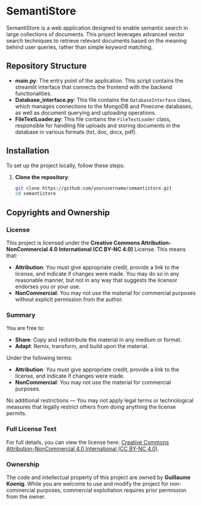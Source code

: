 # SemantiStore

SemantiStore is a web application designed to enable semantic search in large collections of documents. This project leverages advanced vector search techniques to retrieve relevant documents based on the meaning behind user queries, rather than simple keyword matching.

## Repository Structure

- **main.py**: The entry point of the application. This script contains the streamlit interface that connects the frontend with the backend functionalities.
- **Database_interface.py**: This file contains the `DatabaseInterface` class, which manages connections to the MongoDB and Pinecone databases, as well as document querying and uploading operations.
- **FileTextLoader.py**: This file contains the `FileTextLoader` class, responsible for handling file uploads and storing documents in the database in various formats (txt, doc, docx, pdf).

## Installation

To set up the project locally, follow these steps:

1. **Clone the repository**:
   ```bash
   git clone https://github.com/yourusername/semantistore.git
   cd semantistore

## Copyrights and Ownership

### License

This project is licensed under the **Creative Commons Attribution-NonCommercial 4.0 International (CC BY-NC 4.0)** License. This means that:

- **Attribution**: You must give appropriate credit, provide a link to the license, and indicate if changes were made. You may do so in any reasonable manner, but not in any way that suggests the licensor endorses you or your use.
- **NonCommercial**: You may not use the material for commercial purposes without explicit permission from the author.

### Summary

You are free to:

- **Share**: Copy and redistribute the material in any medium or format.
- **Adapt**: Remix, transform, and build upon the material.

Under the following terms:

- **Attribution**: You must give appropriate credit, provide a link to the license, and indicate if changes were made.
- **NonCommercial**: You may not use the material for commercial purposes.

No additional restrictions — You may not apply legal terms or technological measures that legally restrict others from doing anything the license permits.

### Full License Text

For full details, you can view the license here: [Creative Commons Attribution-NonCommercial 4.0 International (CC BY-NC 4.0)](https://creativecommons.org/licenses/by-nc/4.0/).

### Ownership

The code and intellectual property of this project are owned by **Guillaume Koenig**. While you are welcome to use and modify the project for non-commercial purposes, commercial exploitation requires prior permission from the owner.
